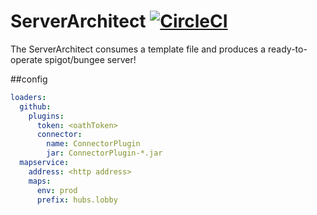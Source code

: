 # ServerArchitect [![CircleCI](https://circleci.com/gh/Exorath/ServerArchitect.svg?style=svg)](https://circleci.com/gh/Exorath/ServerArchitect) 
The ServerArchitect consumes a template file and produces a ready-to-operate spigot/bungee server!


##config

```yaml
loaders:
  github:
    plugins:
      token: <oathToken>
      connector:
        name: ConnectorPlugin
        jar: ConnectorPlugin-*.jar
  mapservice:
    address: <http address>
    maps:
      env: prod
      prefix: hubs.lobby
    
```

